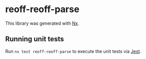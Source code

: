 # reoff-reoff-parse

This library was generated with [Nx](https://nx.dev).

## Running unit tests

Run `nx test reoff-reoff-parse` to execute the unit tests via [Jest](https://jestjs.io).
